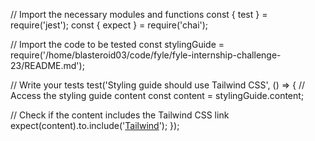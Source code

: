 // Import the necessary modules and functions
const { test } = require('jest');
const { expect } = require('chai');

// Import the code to be tested
const stylingGuide = require('/home/blasteroid03/code/fyle/fyle-internship-challenge-23/README.md');

// Write your tests
test('Styling guide should use Tailwind CSS', () => {
  // Access the styling guide content
  const content = stylingGuide.content;

  // Check if the content includes the Tailwind CSS link
  expect(content).to.include('[Tailwind](https://tailwindcss.com/docs/installation)');
});